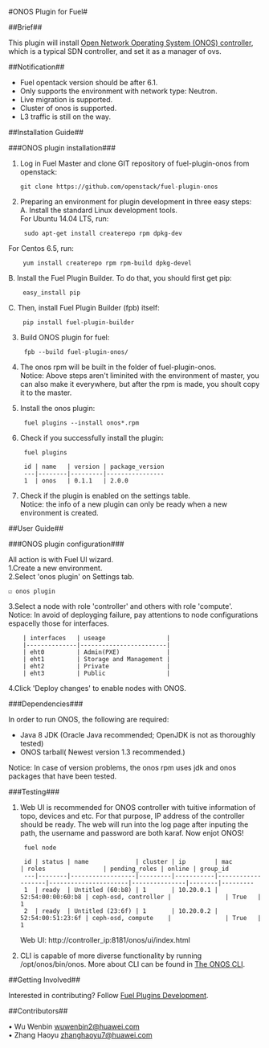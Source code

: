 #ONOS Plugin for Fuel#

##Brief##

This plugin will install [ Open Network Operating System (ONOS) controller](https://wiki.onosproject.org/display/ONOS/Wiki+Home), which is a typical SDN controller, and set it as a manager of ovs.


##Notification##


* Fuel opentack version should be after 6.1.
* Only supports the environment with network type: Neutron.
* Live migration is supported.
* Cluster of onos is supported.
* L3 traffic is still on the way.


##Installation Guide##


###ONOS plugin installation###


1.  Log in Fuel Master and clone GIT repository of fuel-plugin-onos from openstack:

        git clone https://github.com/openstack/fuel-plugin-onos

2. Preparing an environment for plugin development
in three easy steps:  
A. Install the standard Linux development tools.  
For Ubuntu 14.04 LTS, run:  

		sudo apt-get install createrepo rpm dpkg-dev  
For Centos 6.5, run:  

		yum install createrepo rpm rpm-build dpkg-devel  
B. Install the Fuel Plugin Builder. To do that, you should first get pip:

		easy_install pip  
C. Then, install Fuel Plugin Builder (fpb) itself:

        pip install fuel-plugin-builder
    
3. Build ONOS plugin for fuel:

        fpb --build fuel-plugin-onos/

4. The onos rpm will be built in the folder of fuel-plugin-onos.  
Notice: Above steps aren't liminited with the environment of master, you can also make it everywhere, but after the rpm is made, you shoult copy it to the master.

5. Install the onos plugin:

        fuel plugins --install onos*.rpm

6. Check if you successfully install the plugin:

        fuel plugins

        id | name   | version | package_version
        ---|--------|---------|----------------
        1  | onos   | 0.1.1   | 2.0.0

     
7. Check if the plugin is enabled on the settings table.      
Notice: the info of a new plugin can only be ready  when a new environment is created.


##User Guide##


###ONOS plugin configuration###


All action is with Fuel UI wizard.   
1.Create a new environment.   
2.Select 'onos plugin' on Settings tab.   

    ☑ onos plugin 

3.Select a node with role 'controller' and others with role 'compute'.  
Notice: In avoid of deployging failure, pay attentions to node configurations espacelly those for interfaces. 

        | interfaces   | useage                 |
        |--------------|------------------------|
        | eht0         | Admin(PXE)             |
        | eht1         | Storage and Management | 
        | eht2         | Private                | 
        | eht3         | Public                 | 

4.Click 'Deploy changes' to enable nodes with ONOS.  



###Dependencies###

In order to run ONOS, the following are required:  

- Java 8 JDK (Oracle Java recommended; OpenJDK is not as thoroughly tested)    
- ONOS tarball( Newest version 1.3 recommended.)

Notice: In case of version problems, the onos rpm uses jdk and onos packages that have been tested.

###Testing###

1. Web UI is recommended for ONOS controller with tuitive information of topo, devices and etc.
For that purpose, IP address of the controller should be ready. The web will run into the log page after inputing the path, the username and password are both karaf. Now enjot ONOS!

        fuel node

        id | status | name             | cluster | ip        | mac               | roles                | pending_roles | online | group_id
        ---|--------|------------------|---------|-----------|-------------------|----------------------|---------------|--------|---------
        1  | ready  | Untitled (60:b8) | 1       | 10.20.0.1 | 52:54:00:00:60:b8 | ceph-osd, controller |               | True   | 1      
        2  | ready  | Untitled (23:6f) | 1       | 10.20.0.2 | 52:54:00:51:23:6f | ceph-osd, compute    |               | True   | 1     

 
	Web UI: http://controller_ip:8181/onos/ui/index.html 
2. CLI is capable of more diverse functionality by running /opt/onos/bin/onos. More about CLI can be found in [The ONOS CLI](
https://wiki.onosproject.org/display/ONOS/The+ONOS+CLI).


##Getting Involved##

Interested in contributing? Follow [Fuel Plugins Development](
https://wiki.openstack.org/wiki/Fuel/Plugins).

##Contributors##

•	Wu Wenbin <wuwenbin2@huawei.com>  
•	Zhang Haoyu <zhanghaoyu7@huawei.com>

